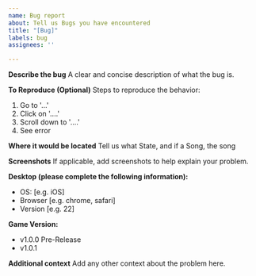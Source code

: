 ```yaml
---
name: Bug report
about: Tell us Bugs you have encountered
title: "[Bug]"
labels: bug
assignees: ''

---
```


**Describe the bug**
A clear and concise description of what the bug is.

**To Reproduce (Optional)**
Steps to reproduce the behavior:
1. Go to '...'
2. Click on '....'
3. Scroll down to '....'
4. See error

**Where it would be located**
Tell us what State, and if a Song, the song

**Screenshots**
If applicable, add screenshots to help explain your problem.

**Desktop (please complete the following information):**
 - OS: [e.g. iOS]
 - Browser [e.g. chrome, safari]
 - Version [e.g. 22]

**Game Version:**
- v1.0.0 Pre-Release
- v1.0.1

**Additional context**
Add any other context about the problem here.
